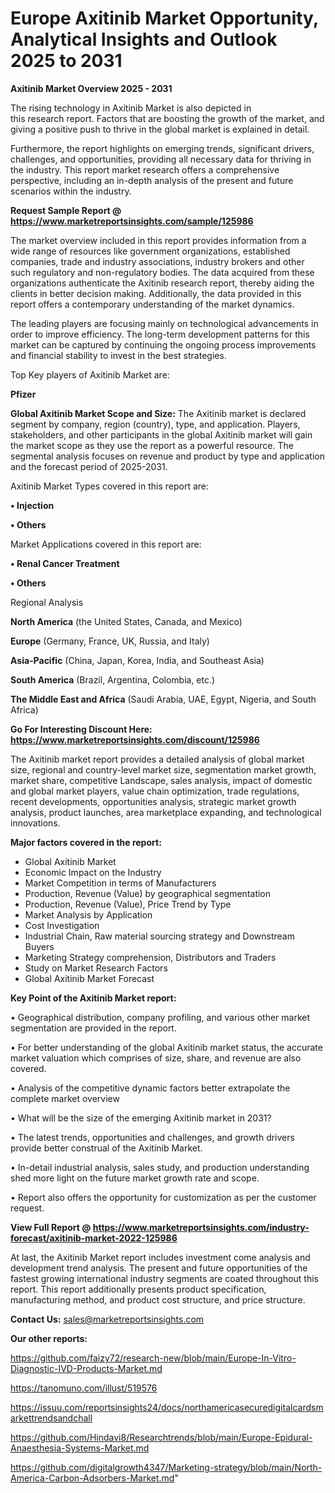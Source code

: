 # Europe Axitinib Market Opportunity, Analytical Insights and Outlook 2025 to 2031

<Strong> Axitinib Market Overview 2025 - 2031</strong>

The rising technology in Axitinib Market is also depicted in this research report. Factors that are boosting the growth of the market, and giving a positive push to thrive in the global market is explained in detail.

Furthermore, the report highlights on emerging trends, significant drivers, challenges, and opportunities, providing all necessary data for thriving in the industry. This report market research offers a comprehensive perspective, including an in-depth analysis of the present and future scenarios within the industry.

<strong>Request Sample Report @ <a href=https://www.marketreportsinsights.com/sample/125986>https://www.marketreportsinsights.com/sample/125986</a></strong>

The market overview included in this report provides information from a wide range of resources like government organizations, established companies, trade and industry associations, industry brokers and other such regulatory and non-regulatory bodies. The data acquired from these organizations authenticate the Axitinib research report, thereby aiding the clients in better decision making. Additionally, the data provided in this report offers a contemporary understanding of the market dynamics.

The leading players are focusing mainly on technological advancements in order to improve efficiency. The long-term development patterns for this market can be captured by continuing the ongoing process improvements and financial stability to invest in the best strategies.

Top Key players of Axitinib Market are:

<strong>Pfizer</strong>

<strong><b>Global Axitinib Market Scope and Size:</b></strong>
The Axitinib market is declared segment by company, region (country), type, and application. Players, stakeholders, and other participants in the global Axitinib market will gain the market scope as they use the report as a powerful resource. The segmental analysis focuses on revenue and product by type and application and the forecast period of 2025-2031.

Axitinib Market Types covered in this report are:

<strong>• Injection

• Others</strong>

Market Applications covered in this report are:

<strong>• Renal Cancer Treatment

• Others</strong> 

Regional Analysis

<strong>North America</strong> (the United States, Canada, and Mexico)

<strong>Europe</strong> (Germany, France, UK, Russia, and Italy)

<strong>Asia-Pacific</strong> (China, Japan, Korea, India, and Southeast Asia)

<strong>South America</strong> (Brazil, Argentina, Colombia, etc.)

<strong>The Middle East and Africa</strong> (Saudi Arabia, UAE, Egypt, Nigeria, and South Africa)

<strong>Go For Interesting Discount Here: <a href=https://www.marketreportsinsights.com/discount/125986>https://www.marketreportsinsights.com/discount/125986</a></strong>

The Axitinib market report provides a detailed analysis of global market size, regional and country-level market size, segmentation market growth, market share, competitive Landscape, sales analysis, impact of domestic and global market players, value chain optimization, trade regulations, recent developments, opportunities analysis, strategic market growth analysis, product launches, area marketplace expanding, and technological innovations.

<strong><b>Major factors covered in the report:</b></strong>
<ul>
  <li>Global Axitinib Market </li>
  <li>Economic Impact on the Industry</li>
  <li>Market Competition in terms of Manufacturers</li>
  <li>Production, Revenue (Value) by geographical segmentation</li>
  <li>Production, Revenue (Value), Price Trend by Type</li>
  <li>Market Analysis by Application</li>
  <li>Cost Investigation</li>
  <li>Industrial Chain, Raw material sourcing strategy and Downstream Buyers</li>
  <li>Marketing Strategy comprehension, Distributors and Traders</li>
  <li>Study on Market Research Factors</li>
  <li>Global Axitinib Market Forecast</li>
</ul>

<strong><b>Key Point of the Axitinib Market report:</b></strong>

• Geographical distribution, company profiling, and various other market segmentation are provided in the report.

• For better understanding of the global Axitinib market status, the accurate market valuation which comprises of size, share, and revenue are also covered.

• Analysis of the competitive dynamic factors better extrapolate the complete market overview

• What will be the size of the emerging Axitinib market in 2031?

• The latest trends, opportunities and challenges, and growth drivers provide better construal of the Axitinib Market.

• In-detail industrial analysis, sales study, and production understanding shed more light on the future market growth rate and scope.

• Report also offers the opportunity for customization as per the customer request.

<strong><b>View Full Report @ <a href=https://www.marketreportsinsights.com/industry-forecast/axitinib-market-2022-125986>https://www.marketreportsinsights.com/industry-forecast/axitinib-market-2022-125986</a></b></strong>


At last, the Axitinib Market report includes investment come analysis and development trend analysis. The present and future opportunities of the fastest growing international industry segments are coated throughout this report. This report additionally presents product specification, manufacturing method, and product cost structure, and price structure.

<strong>Contact Us:</strong>
sales@marketreportsinsights.com

<strong>Our other reports:</strong>

<a href=https://github.com/faizy72/research-new/blob/main/Europe-In-Vitro-Diagnostic-IVD-Products-Market.md>https://github.com/faizy72/research-new/blob/main/Europe-In-Vitro-Diagnostic-IVD-Products-Market.md</a>

<a href=https://tanomuno.com/illust/519576>https://tanomuno.com/illust/519576</a>

<a href=https://issuu.com/reportsinsights24/docs/northamericasecuredigitalcardsmarkettrendsandchall>https://issuu.com/reportsinsights24/docs/northamericasecuredigitalcardsmarkettrendsandchall</a>

<a href=https://github.com/Hindavi8/Researchtrends/blob/main/Europe-Epidural-Anaesthesia-Systems-Market.md>https://github.com/Hindavi8/Researchtrends/blob/main/Europe-Epidural-Anaesthesia-Systems-Market.md</a>

<a href=https://github.com/digitalgrowth4347/Marketing-strategy/blob/main/North-America-Carbon-Adsorbers-Market.md>https://github.com/digitalgrowth4347/Marketing-strategy/blob/main/North-America-Carbon-Adsorbers-Market.md</a>"

